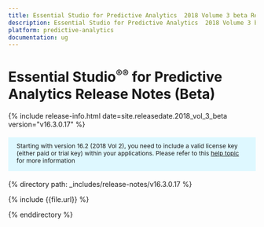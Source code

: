 ```yaml
---
title: Essential Studio for Predictive Analytics  2018 Volume 3 beta Release Notes (Beta)
description: Essential Studio for Predictive Analytics  2018 Volume 3 beta Release Notes (Beta)
platform: predictive-analytics
documentation: ug
---
```


# Essential Studio<sup style="font-size:70%">&reg;</sup><sup style="font-size:70%">&reg;</sup> for Predictive Analytics Release Notes (Beta)

{% include release-info.html date=site.releasedate.2018_vol_3_beta  version="v16.3.0.17" %} 

<style>
#license {
    font-size: .88em!important;
margin-top: 1.5em;     margin-bottom: 1.5em;
    background-color: #def8ff;
    padding: 10px 17px 14px;
}
</style>

<div id="license">
Starting with version 16.2 (2018 Vol 2), you need to include a valid license key (either paid or trial key) within your applications. 
Please refer to this <a href="/common/essential-studio/licensing/license-key">help topic</a> for more information 
</div>


{% directory path: _includes/release-notes/v16.3.0.17 %}

{% include {{file.url}} %}

{% enddirectory %}